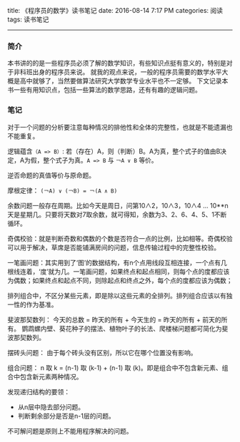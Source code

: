 title: 《程序员的数学》读书笔记
date: 2016-08-14 7:17 PM
categories: 阅读
tags: 读书笔记

---

### 简介
本书讲的的是一些程序员必须了解的数学知识，有些知识点挺有意义的，特别是对于非科班出身的程序员来说。
就我的观点来说，一般的程序员需要的数学水平大概是高中就够了，当然要做算法研究大学数学专业水平也不一定够。
下文记录本书一些有用知识点，包括一些算法的数学思路，还有有趣的逻辑问题。

<!--more-->
### 笔记
对于一个问题的分析要注意每种情况的排他性和全体的完整性，也就是不能遗漏也不能重复。

逻辑蕴含`（A => B）`: 若（存在）A，则（判断）B。A为真，整个式子的值由B决定，A为假，整个式子为真。`A => B` 与 `￢A ∨ B` 等价。

逆否命题的真值等价与原命题。

摩根定律： `(￢A) ∨ (￢B) = ￢(A ∧ B)`

余数问题一般存在周期。比如今天是周日，问第10∧2，10∧3，10∧4 ... 10**n天是星期几。只要将天数对7取余数，就可得知，余数为3、2、6、4、5、1不断循环。

奇偶校验：就是判断奇数和偶数的个数是否符合一点的比例，比如相等。奇偶校验可以用于解决，草席是否能铺满房间的问题，信息传输过程中的完整性校验。

一笔画问题：其实用到了‘图’的数据结构，有n个点用线段互相连接，一个点有几根线连着，‘度’就为几。一笔画问题，如果终点和起点相同，则每个点的度都应该为偶数；如果终点和起点不同，则除起点和终点之外，每个点的度都应该为偶数；

排列组合中，不区分某些元素，即是除以这些元素的全排列。排列组合应该以有独一性的作为基准。

斐波那契数列： 今天的总数 = 昨天的所有 + 今天生的 = 昨天的所有 + 前天的所有。 鹦鹉螺内壁、葵花种子的摆法、植物叶子的长法、爬楼梯问题都可简化为斐波那契数列。

摆砖头问题： 由于每个砖头没有区别，所以它在哪个位置没有影响。

组合问题： n 取 k = (n-1) 取 (k-1) + (n-1) 取 (k)。即是组合中不包含新元素、组合中包含新元素两种情况。

发现递归结构的要领：
- 从n层中隐去部分问题。
- 判断剩余部分是否是n-1层的问题。

不可解问题是原则上不能用程序解决的问题。
